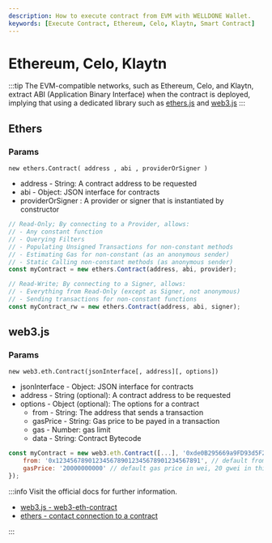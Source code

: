 ```yaml
---
description: How to execute contract from EVM with WELLDONE Wallet.
keywords: [Execute Contract, Ethereum, Celo, Klaytn, Smart Contract]
---
```


# Ethereum, Celo, Klaytn

:::tip
The EVM-compatible networks, such as Ethereum, Celo, and Klaytn, extract ABI (Application Binary Interface) when the contract is deployed, implying that using a dedicated library such as [ethers.js](https://docs.ethers.io/v5/) and [web3.js](https://web3js.readthedocs.io/en/v1.2.11/getting-started.html)
:::

## Ethers

### Params

`new ethers.Contract( address , abi , providerOrSigner )`

- address - String: A contract address to be requested
- abi - Object: JSON interface for contracts
- providerOrSigner : A provider or signer that is instantiated by constructor

```javascript
// Read-Only; By connecting to a Provider, allows:
// - Any constant function
// - Querying Filters
// - Populating Unsigned Transactions for non-constant methods
// - Estimating Gas for non-constant (as an anonymous sender)
// - Static Calling non-constant methods (as anonymous sender)
const myContract = new ethers.Contract(address, abi, provider);

// Read-Write; By connecting to a Signer, allows:
// - Everything from Read-Only (except as Signer, not anonymous)
// - Sending transactions for non-constant functions
const myContract_rw = new ethers.Contract(address, abi, signer);
```

## web3.js

### Params

`new web3.eth.Contract(jsonInterface[, address][, options])`

- jsonInterface - Object: JSON interface for contracts
- address - String (optional): A contract address to be requested
- options - Object (optional): The options for a contract
  - from - String: The address that sends a transaction
  - gasPrice - String: Gas price to be payed in a transaction
  - gas - Number: gas limit
  - data - String: Contract Bytecode

```javascript
const myContract = new web3.eth.Contract([...], '0xde0B295669a9FD93d5F28D9Ec85E40f4cb697BAe', {
    from: '0x1234567890123456789012345678901234567891', // default from address
    gasPrice: '20000000000' // default gas price in wei, 20 gwei in this case
});
```

:::info
Visit the official docs for further information.

- [web3.js - web3-eth-contract](https://web3js.readthedocs.io/en/v1.7.5/web3-eth-contract.html)
- [ethers - contact connection to a contract](https://docs.ethers.io/v5/api/contract/example/#example-erc-20-contract--connecting-to-a-contract)

:::
